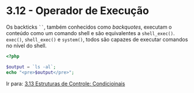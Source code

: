 # 3.12 - Operador de Execução

Os backticks ` `` `, também conhecidos como *backquotes*, executam o conteúdo como um comando shell e são equivalentes a `shell_exec()`.
`exec()`, `shell_exec()` e `system()`, todos são capazes de executar comandos no nível do shell.

```php
<?php

$output = `ls -al`;
echo "<pre>$output</pre>";
```

Ir para: [3.13 Estruturas de Controle: Condicioinais](13-Estruturas-de-controle-cond.md)
